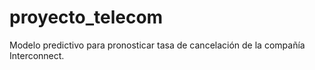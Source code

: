 # proyecto_telecom
Modelo predictivo para pronosticar tasa de cancelación de la compañía Interconnect.
